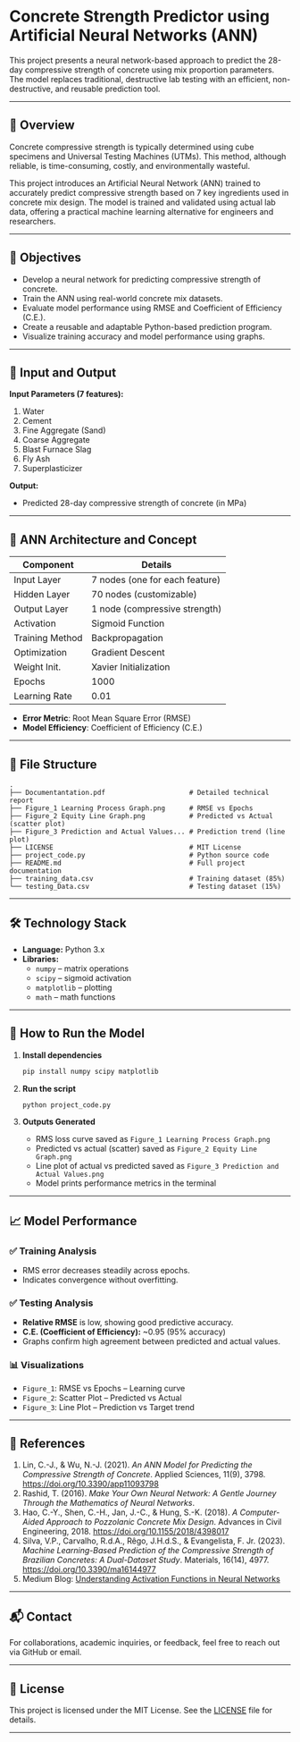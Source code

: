 # Concrete Strength Predictor using Artificial Neural Networks (ANN)

This project presents a neural network-based approach to predict the 28-day compressive strength of concrete using mix proportion parameters. The model replaces traditional, destructive lab testing with an efficient, non-destructive, and reusable prediction tool.

---

## 📌 Overview

Concrete compressive strength is typically determined using cube specimens and Universal Testing Machines (UTMs). This method, although reliable, is time-consuming, costly, and environmentally wasteful.

This project introduces an Artificial Neural Network (ANN) trained to accurately predict compressive strength based on 7 key ingredients used in concrete mix design. The model is trained and validated using actual lab data, offering a practical machine learning alternative for engineers and researchers.

---

## 🎯 Objectives

- Develop a neural network for predicting compressive strength of concrete.
- Train the ANN using real-world concrete mix datasets.
- Evaluate model performance using RMSE and Coefficient of Efficiency (C.E.).
- Create a reusable and adaptable Python-based prediction program.
- Visualize training accuracy and model performance using graphs.

---

## 🧪 Input and Output

**Input Parameters (7 features):**
1. Water  
2. Cement  
3. Fine Aggregate (Sand)  
4. Coarse Aggregate  
5. Blast Furnace Slag  
6. Fly Ash  
7. Superplasticizer  

**Output:**
- Predicted 28-day compressive strength of concrete (in MPa)

---

## 🧠 ANN Architecture and Concept

| Component         | Details                          |
|------------------|----------------------------------|
| Input Layer       | 7 nodes (one for each feature)   |
| Hidden Layer      | 70 nodes (customizable)          |
| Output Layer      | 1 node (compressive strength)    |
| Activation        | Sigmoid Function                 |
| Training Method   | Backpropagation                  |
| Optimization      | Gradient Descent                 |
| Weight Init.      | Xavier Initialization            |
| Epochs            | 1000                             |
| Learning Rate     | 0.01                             |

- **Error Metric**: Root Mean Square Error (RMSE)
- **Model Efficiency**: Coefficient of Efficiency (C.E.)

---

## 📂 File Structure

```
.
├── Documentantation.pdf                     # Detailed technical report
├── Figure_1 Learning Process Graph.png      # RMSE vs Epochs
├── Figure_2 Equity Line Graph.png           # Predicted vs Actual (scatter plot)
├── Figure_3 Prediction and Actual Values... # Prediction trend (line plot)
├── LICENSE                                  # MIT License
├── project_code.py                          # Python source code
├── README.md                                # Full project documentation
├── training_data.csv                        # Training dataset (85%)
└── testing_Data.csv                         # Testing dataset (15%)
```

---

## 🛠️ Technology Stack

- **Language:** Python 3.x
- **Libraries:**
  - `numpy` – matrix operations
  - `scipy` – sigmoid activation
  - `matplotlib` – plotting
  - `math` – math functions

---

## 🚀 How to Run the Model

1. **Install dependencies**
   ```bash
   pip install numpy scipy matplotlib
   ```

2. **Run the script**
   ```bash
   python project_code.py
   ```

3. **Outputs Generated**
   - RMS loss curve saved as `Figure_1 Learning Process Graph.png`
   - Predicted vs actual (scatter) saved as `Figure_2 Equity Line Graph.png`
   - Line plot of actual vs predicted saved as `Figure_3 Prediction and Actual Values.png`
   - Model prints performance metrics in the terminal

---

## 📈 Model Performance

### ✅ Training Analysis
- RMS error decreases steadily across epochs.
- Indicates convergence without overfitting.

### ✅ Testing Analysis
- **Relative RMSE** is low, showing good predictive accuracy.
- **C.E. (Coefficient of Efficiency):** ~0.95 (95% accuracy)
- Graphs confirm high agreement between predicted and actual values.

### 📊 Visualizations

- `Figure_1`: RMSE vs Epochs – Learning curve  
- `Figure_2`: Scatter Plot – Predicted vs Actual  
- `Figure_3`: Line Plot – Prediction vs Target trend

---

## 📖 References

1. Lin, C.-J., & Wu, N.-J. (2021). *An ANN Model for Predicting the Compressive Strength of Concrete*. Applied Sciences, 11(9), 3798. https://doi.org/10.3390/app11093798  
2. Rashid, T. (2016). *Make Your Own Neural Network: A Gentle Journey Through the Mathematics of Neural Networks*.  
3. Hao, C.-Y., Shen, C.-H., Jan, J.-C., & Hung, S.-K. (2018). *A Computer-Aided Approach to Pozzolanic Concrete Mix Design*. Advances in Civil Engineering, 2018. https://doi.org/10.1155/2018/4398017  
4. Silva, V.P., Carvalho, R.d.A., Rêgo, J.H.d.S., & Evangelista, F. Jr. (2023). *Machine Learning-Based Prediction of the Compressive Strength of Brazilian Concretes: A Dual-Dataset Study*. Materials, 16(14), 4977. https://doi.org/10.3390/ma16144977  
5. Medium Blog: [Understanding Activation Functions in Neural Networks](https://medium.com/the-theory-of-everything/understanding-activation-functions-in-neural-networks-9491262884e0)

---

## 📬 Contact

For collaborations, academic inquiries, or feedback, feel free to reach out via GitHub or email.

---

## 📝 License

This project is licensed under the MIT License. See the [LICENSE](./LICENSE) file for details.

---
